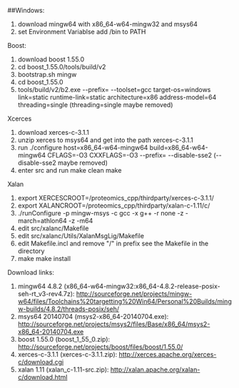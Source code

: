 ##Windows:
1. download mingw64 with x86_64-w64-mingw32 and msys64 
2. set Environment Variablse add <mingw64 path>/bin to PATH

Boost: 
1. download boost 1.55.0
2. cd boost_1.55.0/tools/build/v2
3. bootstrap.sh mingw
4. cd boost_1.55.0
5. tools/build/v2/b2.exe --prefix=<destination path> --toolset=gcc
target-os=windows link=static runtime-link=static architecture=x86
address-model=64 threading=single (threading=single maybe removed)

Xcerces
1. download xerces-c-3.1.1
2. unzip xerces to msys64 and get into the path xerces-c-3.1.1
3. run ./configure host=x86_64-w64-mingw64 build=x86_64-w64-mingw64 CFLAGS=-O3
CXXFLAGS=-O3 --prefix=<the path you want to save the include and lib of xerces>
--disable-sse2 (--disable-sse2 maybe removed)
4. enter src and run make clean make

Xalan
1. export XERCESCROOT=<path>/proteomics_cpp/thirdparty/xerces-c-3.1.1/
2. export XALANCROOT=<path>/proteomics_cpp/thirdparty/xalan-c-1.11/c/
3. ./runConfigure -p mingw-msys -c gcc -x g++ -r none -z -march=athlon64 -z -m64
4. edit src/xalanc/Makefile 
4. edit src/xalanc/Utils/XalanMsgLig/Makefile
5. edit Makefile.incl and remove "/" in prefix
   see the Makefile in the directory
6. make make install

Download links:
1. mingw64 4.8.2 (x86_64-w64-mingw32:x86_64-4.8.2-release-posix-seh-rt_v3-rev4.7z): 
   http://sourceforge.net/projects/mingw-w64/files/Toolchains%20targetting%20Win64/Personal%20Builds/mingw-builds/4.8.2/threads-posix/seh/
2. msys64 20140704 (msys2-x86_64-20140704.exe): http://sourceforge.net/projects/msys2/files/Base/x86_64/msys2-x86_64-20140704.exe
3. boost 1.55.0 (boost_1_55_0.zip): http://sourceforge.net/projects/boost/files/boost/1.55.0/
4. xerces-c-3.1.1 (xerces-c-3.1.1.zip): http://xerces.apache.org/xerces-c/download.cgi
5. xalan 1.11 (xalan_c-1.11-src.zip): http://xalan.apache.org/xalan-c/download.html
